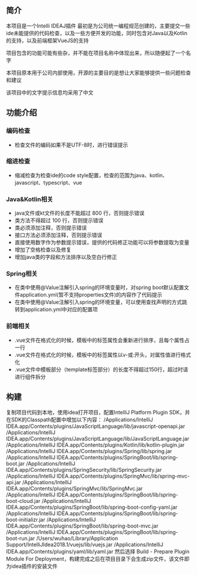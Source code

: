## 简介

本项目是一个Intelli IDEAJ插件
最初是为公司统一编程规范创建的，主要提交一些ide未能提供的代码检查，以及一些方便开发的功能，同时包含对Java以及Kotlin的支持，以及前端框架VueJS的支持

项目包含的功能可能有些杂，并不能在项目名称中体现出来，所以随便起了一个名字

本项目原本用于公司内部使用，开源的主要目的是想让大家能够提供一些问题检查和建议

该项目中的文字提示信息均采用了中文

## 功能介绍

### 编码检查
- 检查文件的编码如果不是UTF-8时，进行错误提示

### 缩进检查
- 缩减检查为检查ide的code style配置，检查的范围为java、kotlin、javascript、typescript、vue

### Java&Kotlin相关
- java文件或kt文件的长度不能超过 800 行，否则提示错误
- 类方法不得超过 100 行，否则提示错误
- 类必须添加注释，否则提示错误
- 接口方法必须添加注释，否则提示错误
- 直接使用数字作为参数提示错误，提供的代码修正功能可以将参数提取为变量
- 增加了空格检查以及修复
- 增加java类的字段和方法排序以及空白行修正

### Spring相关
- 在类中使用@Value注解引入spring的环境变量时，对spring boot默认配置文件application.yml(暂不支持properties文件)的内容作了代码提示
- 在类中使用@Value注解引入spring的环境变量，可以使用查找声明的方式跳转到application.yml中对应的配置项

### 前端相关
- .vue文件在格式化的时候，模板中的标签属性会重新进行排序，且每个属性占一行
- .vue文件在格式化的时候，模板中的标签属性以v-或:开头，对属性值进行格式化
- .vue文件中模板部分（template标签部分）的长度不得超过150行，超过时请进行组件拆分


## 构建

复制项目代码到本地，使用idea打开项目，配置IntelliJ Platform Plugin SDK，并在SDK的Classpath配置中增加以下内容：
/Applications/IntelliJ IDEA.app/Contents/plugins/JavaScriptLanguage/lib/javascript-openapi.jar
/Applications/IntelliJ IDEA.app/Contents/plugins/JavaScriptLanguage/lib/JavaScriptLanguage.jar
/Applications/IntelliJ IDEA.app/Contents/plugins/Kotlin/lib/kotlin-plugin.jar
/Applications/IntelliJ IDEA.app/Contents/plugins/Spring/lib/spring.jar
/Applications/IntelliJ IDEA.app/Contents/plugins/SpringBoot/lib/spring-boot.jar
/Applications/IntelliJ IDEA.app/Contents/plugins/SpringSecurity/lib/SpringSecurity.jar
/Applications/IntelliJ IDEA.app/Contents/plugins/SpringMvc/lib/spring-mvc-api.jar
/Applications/IntelliJ IDEA.app/Contents/plugins/SpringMvc/lib/SpringMvc.jar
/Applications/IntelliJ IDEA.app/Contents/plugins/SpringBoot/lib/spring-boot-cloud.jar
/Applications/IntelliJ IDEA.app/Contents/plugins/SpringBoot/lib/spring-boot-config-yaml.jar
/Applications/IntelliJ IDEA.app/Contents/plugins/SpringBoot/lib/spring-boot-initializr.jar
/Applications/IntelliJ IDEA.app/Contents/plugins/SpringBoot/lib/spring-boot-mvc.jar
/Applications/IntelliJ IDEA.app/Contents/plugins/SpringBoot/lib/spring-boot-run.jar
/Users/wuhao/Library/Application Support/IntelliJIdea2018.1/vuejs/lib/vuejs.jar
/Applications/IntelliJ IDEA.app/Contents/plugins/yaml/lib/yaml.jar
然后选择 Build - Prepare Plugin Module For Deployment，构建完成之后在项目目录下会生成zip文件，该文件即为idea插件的安装文件

